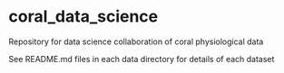 # coral_data_science

Repository for data science collaboration of coral physiological data

See README.md files in each data directory for details of each dataset 